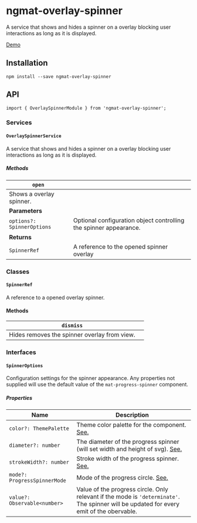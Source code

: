 # ngmat-overlay-spinner

A service that shows and hides a spinner on a overlay blocking user interactions as long as it is displayed.

[Demo](https://crusaider.github.io/angular-material-utils/overlay-spinner)

## Installation

`npm install --save ngmat-overlay-spinner`

## API

`import { OverlaySpinnerModule } from 'ngmat-overlay-spinner';`

### Services

#### `OverlaySpinnerService`

A service that shows and hides a spinner on a overlay blocking user interactions as long as it is displayed.

##### Methods

| `open`                     |                                                                   |
| -------------------------- | ----------------------------------------------------------------- |
| Shows a overlay spinner.   |                                                                   |
| **Parameters**             |                                                                   |
| `options?: SpinnerOptions` | Optional configuration object controlling the spinner appearance. |
| **Returns**                |                                                                   |
| `SpinnerRef`               | A reference to the opened spinner overlay                         |

### Classes

#### `SpinnerRef`

A reference to a opened overlay spinner.

#### Methods

| `dismiss`                                    |     |
| -------------------------------------------- | --- |
| Hides removes the spinner overlay from view. |     |

### Interfaces

#### `SpinnerOptions`

Configuration settings for the spinner appearance. Any properties not supplied will use the default value of the `mat-progress-spinner` component.

##### Properties

| Name                         | Description                                                                                                                                             |
| ---------------------------- | ------------------------------------------------------------------------------------------------------------------------------------------------------- |
| `color?: ThemePalette`       | Theme color palette for the component. [See.](https://material.angular.io/components/progress-spinner/api#MatSpinner)                                   |
| `diameter?: number`          | The diameter of the progress spinner (will set width and height of svg). [See.](https://material.angular.io/components/progress-spinner/api#MatSpinner) |
| `strokeWidth?: number`       | Stroke width of the progress spinner. [See.](https://material.angular.io/components/progress-spinner/api#MatSpinner)                                    |
| `mode?: ProgressSpinnerMode` | Mode of the progress circle. [See.](https://material.angular.io/components/progress-spinner/api#MatSpinner)                                             |
| `value?: Observable<number>` | Value of the progress circle. Only relevant if the mode is `'determinate'`. The spinner will be updated for every emit of the obervable.                |

